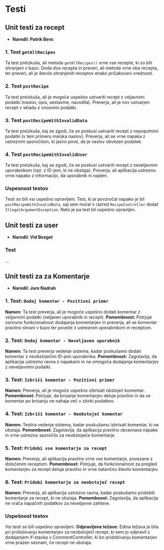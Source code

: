 # Testi
## Unit testi za recept

- <b>Naredil: Patrik Bevc</b>

### 1. Test `getAllRecipes`
Ta test preizkuša, ali metoda `getAllRecipes()` vrne vse recepte,
ki so bili shranjeni v bazo. Doda dva recepta in preveri,
ali metoda vrne oba recepta, ter preveri,
ali je število shranjenih receptov enako pričakovani vrednosti.

### 2. Test `postRecipe`
Ta test preizkuša, ali je mogoče uspešno ustvariti recept z
veljavnimi podatki (naslov, opis, sestavine, navodila).
Preverja, ali je nov ustvarjen recept v skladu z vnosnimi podatki.

### 3. Test `postRecipeWithInvalidData`
Ta test preizkuša, kaj se zgodi,
če se poskusi ustvariti recept z nepopolnimi podatki (v tem primeru manjka naslov).
Preverja, ali se vrne napaka z ustreznim sporočilom, ki jasno pove,
da je naslov obvezen podatek.

### 4. Test `postRecipeWithInvalidUser`
Ta test preizkuša, kaj se zgodi,
če se poskusi ustvariti recept z neveljavnim uporabnikom (npr. z ID-jem, ki ne obstaja).
Preverja, ali aplikacija ustrezno vrne napako z informacijo,
da uporabnik ni najden.

### Uspesnost testov
Testi so bili vsi uspešno opravljeni.
Test, ki je povzročal napako je bil `postRecipeWithInvalidData`,
saj sem moral v razred `RecipeController` dodat `IllegalArgumentException`.
Nato je pa test bil uspešno opravljen.

## Unit testi za user

- <b>Naredil: Vid Bezget</b>

### Test
...

## Unit testi za za Komentarje

- <b>Naredil: Jure Nadrah</b>

### 1. Test: `Dodaj komentar - Pozitivni primer`
**Namen:** Ta test preverja, ali je mogoče uspešno dodati komentar z veljavnimi podatki (veljaven uporabnik in recept).
**Pomembnost:** Potrjuje osnovno funkcionalnost dodajanja komentarjev in preverja, ali se komentar pravilno shrani v bazo ter poveže z ustreznim uporabnikom in receptom.

### 2. Test: `Dodaj komentar - Neveljaven uporabnik`
**Namen:** Ta test preverja vedenje sistema, kadar poskušamo dodati komentar z neobstoječim ID-jem uporabnika.
**Pomembnost:** Zagotavlja, da aplikacija ustrezno ravna z napakami in ne omogoča dodajanja komentarjev z neveljavnimi podatki.

### 3. Test: `Izbriši komentar - Pozitivni primer`
**Namen:** Preverja, ali je mogoče uspešno izbrisati obstoječ komentar.
**Pomembnost:** Potrjuje, da brisanje komentarjev deluje pravilno in da se komentar po brisanju ne nahaja več v zbirki podatkov.

### 4. Test: `Izbriši komentar - Neobstoječ komentar`
**Namen:** Testira vedenje sistema, kadar poskušamo izbrisati komentar, ki ne obstaja.
**Pomembnost:** Zagotavlja, da aplikacija pravilno obravnava napake in vrne ustrezno sporočilo za neobstoječe komentarje.

### 5. Test: `Pridobi vse komentarje za recept`
**Namen:** Preverja, ali aplikacija pravilno vrne vse komentarje, povezane z določenim receptom.
**Pomembnost:** Potrjuje, da funkcionalnost za pregled komentarjev za recept deluje pravilno in vrne natančno število komentarjev.

### 6. Test: `Pridobi komentarje za neobstoječ recept`
**Namen:** Preverja, ali aplikacija ustrezno ravna, kadar poskušamo pridobiti komentarje za recept, ki ne obstaja.
**Pomembnost:** Zagotavlja, da aplikacija ne vrača napačnih podatkov za neveljavne zahteve.

### Uspešnost testov
Vsi testi so bili uspešno opravljeni.
**Odpravljene težave:** Edina težava je bila pri pridobivanju komentarjev za neobstoječi recept, ki sem jo odpravil z dodajanjem if-stavka v CommentController, ki bo pridobivanju komentarjev vrne prazen seznam, če recept ne obstaja.
